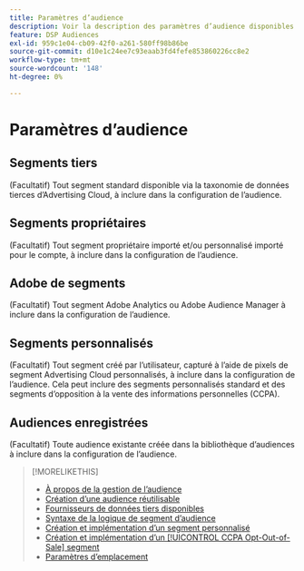 ```yaml
---
title: Paramètres d’audience
description: Voir la description des paramètres d’audience disponibles.
feature: DSP Audiences
exl-id: 959c1e04-cb09-42f0-a261-580ff98b86be
source-git-commit: d10e1c24ee7c93eaab3fd4fefe853860226cc8e2
workflow-type: tm+mt
source-wordcount: '148'
ht-degree: 0%

---
```


# Paramètres d’audience

## Segments tiers

(Facultatif) Tout segment standard disponible via la taxonomie de données tierces d’Advertising Cloud, à inclure dans la configuration de l’audience.

## Segments propriétaires

(Facultatif) Tout segment propriétaire importé et/ou personnalisé importé pour le compte, à inclure dans la configuration de l’audience.

## Adobe de segments

(Facultatif) Tout segment Adobe Analytics ou Adobe Audience Manager à inclure dans la configuration de l’audience.

## Segments personnalisés

(Facultatif) Tout segment créé par l’utilisateur, capturé à l’aide de pixels de segment Advertising Cloud personnalisés, à inclure dans la configuration de l’audience. Cela peut inclure des segments personnalisés standard et des segments d’opposition à la vente des informations personnelles (CCPA).

## Audiences enregistrées

(Facultatif) Toute audience existante créée dans la bibliothèque d’audiences à inclure dans la configuration de l’audience.

>[!MORELIKETHIS]
>
>* [À propos de la gestion de l’audience](audience-about.md)
>* [Création d’une audience réutilisable](reusable-audience-create.md)
>* [Fournisseurs de données tiers disponibles](third-party-data-providers.md)
>* [Syntaxe de la logique de segment d’audience](audience-segment-logic-syntax.md)
>* [Création et implémentation d’un segment personnalisé](custom-segment-create.md)
>* [Création et implémentation d’un  [!UICONTROL CCPA Opt-Out-of-Sale] segment](ccpa-opt-out-segment-create.md)
>* [Paramètres d’emplacement](/help/dsp/campaign-management/placements/placement-settings.md)

